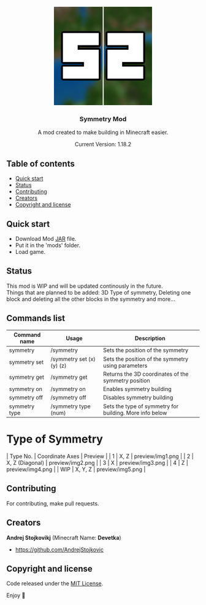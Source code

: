 <p align="center">
  <a href="https://github.com/AndrejStojkovic/Symmetry-Mod">
    <img src="symmetrymod.png" alt="Logo" width=256 height=256>
  </a>

  <h3 align="center">Symmetry Mod</h3>

  <p align="center">A mod created to make building in Minecraft easier.</p>
  <p align="center">Current Version: 1.18.2</p>
</p>


## Table of contents

- [Quick start](#quick-start)
- [Status](#status)
- [Contributing](#contributing)
- [Creators](#creators)
- [Copyright and license](#copyright-and-license)


## Quick start

- Download Mod [JAR](https://github.com/AndrejStojkovic/Symmetry-Mod/releases/download/Releases/symmetry-1.0.jar) file.
- Put it in the 'mods' folder.
- Load game.

## Status

This mod is WIP and will be updated continously in the future.  
Things that are planned to be added: 3D Type of symmetry, Deleting one block and deleting all the other blocks in the symmetry and more...

## Commands list

| Command name | Usage | Description |
|--------------|-------|-------------|
| symmetry     | /symmetry   | Sets the position of the symmetry |
| symmetry set | /symmetry set (x) (y) (z)     | Sets the position of the symmetry using parameters |
| symmetry get | /symmetry get | Returns the 3D coordinates of the symmetry position |
| symmetry on  | /symmetry on | Enables symmetry building |
| symmetry off | /symmetry off | Disables symmetry building |
| symmetry type| /symmetry type (num) | Sets the type of symmetry for building. More info below |

# Type of Symmetry

| Type No. | Coordinate Axes | Preview |
| 1 | X, Z | preview/img1.png |
| 2 | X, Z (Diagonal) | preview/img2.png |
| 3 | X | preview/img3.png |
| 4 | Z | preview/img4.png |
| WIP | X, Y, Z | preview/img5.png |

## Contributing

For contributing, make pull requests.

## Creators

**Andrej Stojkovikj** (Minecraft Name: **Devetka**)
- <https://github.com/AndrejStojkovic>

## Copyright and license

Code released under the [MIT License](https://github.com/AndrejStojkovic/Symmetry-Mod/blob/master/LICENSE).

Enjoy :metal:
